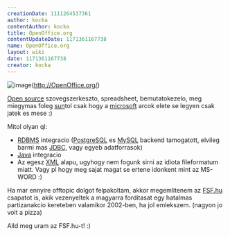 ```yaml
---
creationDate: 1111264537361 
author: kocka 
contentAuthor: kocka 
title: OpenOffice.org 
contentUpdateDate: 1171361167738 
name: OpenOffice.org 
layout: wiki 
date: 1171361167738 
creator: kocka 
---
```

![image](http://www.openoffice.org/branding/images/logonew.gif)(http://OpenOffice.org/)

[Open source](Open%20Source.html) szovegszerkeszto, spreadsheet, bemutatokezelo, meg miegymas foleg [sun](Sun.html)tol csak hogy a [microsoft](Microsoft.html) arcok elete se legyen csak jatek es mese :)

Mitol olyan ql:

*   [RDBMS](RDBMS.html) integracio ([PostgreSQL](PostgreSQL.html) es [MySQL](MySQL.html) backend tamogatott, elvileg barmi mas [JDBC](JDBC.html), vagy egyeb adatforrasok)
*   [Java](java.html) integracio
*   Az egesz [XML](XML.html) alapu, ugyhogy nem fogunk sirni az idiota fileformatum miatt. Vagy pl hogy meg sajat magat se ertene idonkent mint az MS-WORD :)





Ha mar ennyire offtopic dolgot felpakoltam, akkor megemlitenem az [FSF.hu](http://fsf.hu) csapatot is, akik vezenyeltek a magyarra forditasat egy hatalmas partizanakcio kereteben valamikor 2002-ben, ha jol emlekszem. (nagyon jo volt a pizza)<br/>

Alld meg uram az FSF.hu-t! :)




